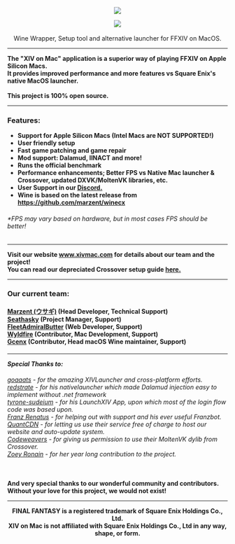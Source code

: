 <p align="center"> <img src="xom_logo.png"></a> </p>
<p align="center"> <img src="xom_animated.gif"></a> <br><br>
Wine Wrapper, Setup tool and alternative launcher for FFXIV on MacOS.</p>

---

<b>The "XIV on Mac" application is a superior way of playing FFXIV on Apple Silicon Macs.<br> It provides improved performance and more features vs Square Enix's native MacOS launcher. <br><br><b>This project is 100% open source.</b>

---
<h3>Features:</h3>

- Support for Apple Silicon Macs (Intel Macs are NOT SUPPORTED!)
- User friendly setup
- Fast game patching and game repair
- Mod support: Dalamud, IINACT and more!
- Runs the official benchmark
- Performance enhancements; Better FPS vs Native Mac launcher & Crossover, updated DXVK/MoltenVK libraries, etc.
- User Support in our <a href="https://discord.gg/dWN5bTC4Yv">Discord.</a>
- Wine is based on the latest release from https://github.com/marzent/winecx

<h6>*FPS may vary based on hardware, but in most cases FPS should be better!</h6>

---
Visit our website www.xivmac.com for details about our team and the project!<br>
You can read our depreciated Crossover setup guide <a href="https://github.com/seathasky/FF14-MAC_ModSupport">here.</a>
<br>

---

<h3>Our current team:</h3>
<h4><a href="https://github.com/Marzent">Marzent (ウサギ)</a> (Head Developer, Technical Support)<br>
<a href="https://github.com/Seathasky">Seathasky</a> (Project Manager, Support)<br>
<a href="https://github.com/FleetAdmiralButter">FleetAdmiralButter</a> (Web Developer, Support)<br>
<a href="https://github.com/cbackas42">Wyldfire</a> (Contributor, Mac Development, Support)<br>
<a href="https://github.com/Gcenx">Gcenx</a> (Contributor, Head macOS Wine maintainer, Support)<br></h4>

---

  <b><i>Special Thanks to:</i></b>
<h6><a href="https://github.com/goaaats">goaaats</a> - for the amazing XIVLauncher and cross-platform efforts.<br>
<a href="https://github.com/redstrate">redstrate</a> - for his nativelauncher which made Dalamud injection easy to implement without .net framework<br>
<a href="https://github.com/tyrone-sudeium">tyrone-sudeium</a> - for his LaunchXIV App, upon which most of the login flow code was based upon.<br>
<a href="https://github.com/reiichi001">Franz Renatus</a> - for helping out with support and his ever useful Franzbot.<br>
<a href="https://www.quantcdn.io/">QuantCDN</a> - for letting us use their service free of charge to host our website and auto-update system.<br>
<a href="https://www.codeweavers.com/">Codeweavers</a> - for giving us permission to use their MoltenVK dylib from Crossover.<br>
<a href="https://github.com/zoeyrae">Zoey Ronain</a> - for her year long contribution to the project.<br><br></h6>


And very special thanks to our wonderful community and contributors. Without your love for this project, we would not exist!

---

<div align="center"><b>FINAL FANTASY is a registered trademark of Square Enix Holdings Co., Ltd.<br>XIV on Mac is not affiliated with Square Enix Holdings Co., Ltd in any way, shape, or form.</b></div>
